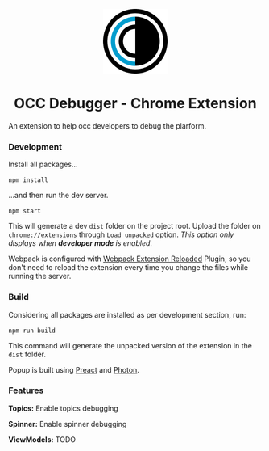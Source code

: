 <p align="center">
  <img src="https://raw.githubusercontent.com/williammustaffa/occ-debugger/master/src/assets/icons/icon128.png" />
</p>
<h1 align="center">OCC Debugger - Chrome Extension</h1>

An extension to help occ developers to debug the plarform.

### Development
Install all packages...
```
npm install
```
...and then run the dev server.
```
npm start
```
This will generate a dev `dist` folder on the project root. Upload the folder on `chrome://extensions` through `Load unpacked` option. _This option only displays when **developer mode** is enabled_.
 

Webpack is configured with [Webpack Extension Reloaded](https://github.com/rubenspgcavalcante/webpack-extension-reloader) Plugin, so you don't need to reload the extension every time you change the files while running the server.


### Build
Considering all packages are installed as per development section, run:
```
npm run build
```
This command will generate the unpacked version of the extension in the `dist` folder.


Popup is built using [Preact](https://preactjs.com/) and [Photon](http://photonkit.com/).

### Features

**Topics:** Enable topics debugging

**Spinner:** Enable spinner debugging

**ViewModels:** TODO
